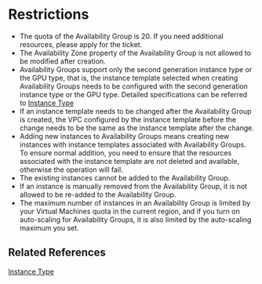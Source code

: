 # Restrictions

* The quota of the Availability Group is 20. If you need additional resources, please apply for the ticket.
* The Availability Zone property of the Availability Group is not allowed to be modified after creation.
* Availability Groups support only the second generation instance type or the GPU type, that is, the instance template selected when creating Availability Groups needs to be configured with the second generation instance type or the GPU type. Detailed specifications can be referred to [Instance Type](../../Virtual-Machines/Introduction/Instance-Type-Family.md)
* If an instance template needs to be changed after the Availability Group is created, the VPC configured by the instance template before the change needs to be the same as the instance template after the change.
* Adding new instances to Availability Groups means creating new instances with instance templates associated with Availability Groups. To ensure normal addition, you need to ensure that the resources associated with the instance template are not deleted and available, otherwise the operation will fail.
* The existing instances cannot be added to the Availability Group.
* If an instance is manually removed from the Availability Group, it is not allowed to be re-added to the Availability Group.
* The maximum number of instances in an Availability Group is limited by your Virtual Machines quota in the current region, and if you turn on auto-scaling for Availability Groups, it is also limited by the auto-scaling maximum you set.

## Related References

[Instance Type](../../Virtual-Machines/Introduction/Instance-Type-Family.md)
